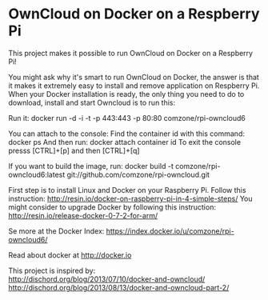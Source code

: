 # OwnCloud on Docker on a Respberry Pi

This project makes it possible to run OwnCloud on Docker on a Respberry Pi!

You might ask why it's smart to run OwnCloud on Docker, the answer is that it makes it extremely easy to install and remove application on Respberry Pi. When your Docker installation is ready, the only thing you need to do to download, install and start Owncloud is to run this:

Run it: docker run -d -i -t -p 443:443 -p 80:80 comzone/rpi-owncloud6

You can attach to the console:
Find the container id with this command: docker ps 
And then run: docker attach container id 
To exit the console presss [CTRL]+[p] and then [CTRL]+[q]

If you want to build the image, run: docker build -t comzone/rpi-owncloud6:latest git://github.com/comzone/rpi-owncloud.git

First step is to install Linux and Docker on your Raspberry Pi. Follow this instruction:
http://resin.io/docker-on-raspberry-pi-in-4-simple-steps/ You might consider to upgrade Docker by following this instruction: http://resin.io/release-docker-0-7-2-for-arm/

Se more at the Docker Index: https://index.docker.io/u/comzone/rpi-owncloud6/

Read about docker at http://docker.io

This project is inspired by:  
http://dischord.org/blog/2013/07/10/docker-and-owncloud/
http://dischord.org/blog/2013/08/13/docker-and-owncloud-part-2/
